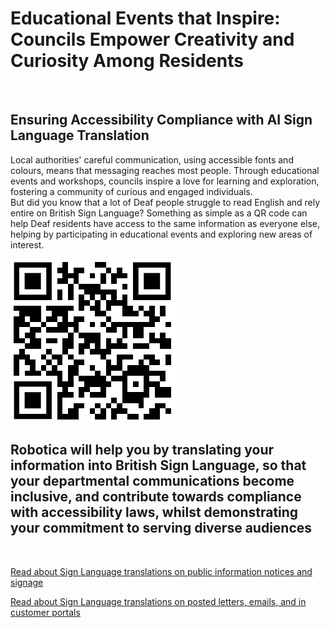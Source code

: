 
# Educational Events that Inspire: Councils Empower Creativity and Curiosity Among Residents

![]()

## Ensuring Accessibility Compliance with AI Sign Language Translation

Local authorities' careful communication, using accessible fonts and colours, means that messaging reaches most people.  Through educational events and workshops, councils inspire a love for learning and exploration, fostering a community of curious and engaged individuals.  
But did you know that a lot of Deaf people struggle to read English and rely entire on British Sign Language?
Something as simple as a QR code can help Deaf residents have access to the same information as everyone else, helping by participating in educational events and exploring new areas of interest.

![QR Code](/posts/images/qr-contact.png)

## Robotica will help you by translating your information into British Sign Language, so that your departmental communications become inclusive, and contribute towards compliance with accessibility laws, whilst demonstrating your commitment to serving diverse audiences

<br/>

[Read about Sign Language translations on public information notices and signage](/solutions/gazette)

[Read about Sign Language translations on posted letters, emails, and in customer portals](/solutions/correspondent)

